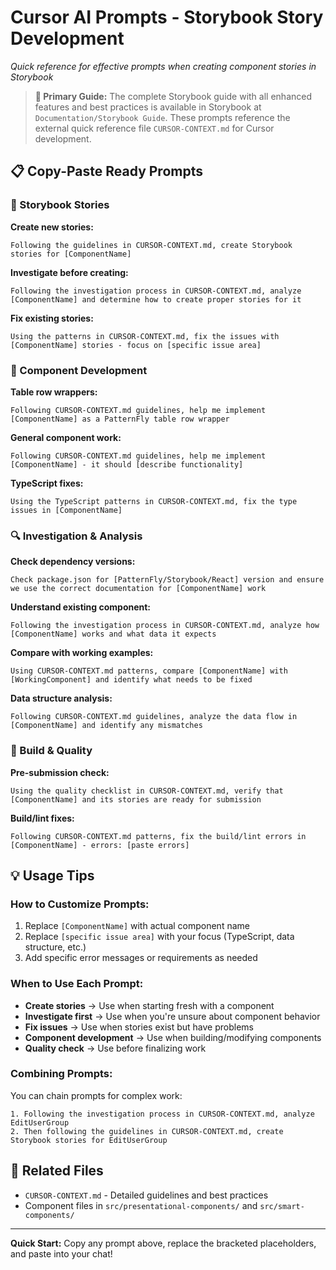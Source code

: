 # Cursor AI Prompts - Storybook Story Development

*Quick reference for effective prompts when creating component stories in Storybook*

> **📖 Primary Guide:** The complete Storybook guide with all enhanced features and best practices is available in Storybook at `Documentation/Storybook Guide`. These prompts reference the external quick reference file `CURSOR-CONTEXT.md` for Cursor development.

## **📋 Copy-Paste Ready Prompts**

### **🎨 Storybook Stories**

**Create new stories:**
```
Following the guidelines in CURSOR-CONTEXT.md, create Storybook stories for [ComponentName]
```

**Investigate before creating:**
```
Following the investigation process in CURSOR-CONTEXT.md, analyze [ComponentName] and determine how to create proper stories for it
```

**Fix existing stories:**
```
Using the patterns in CURSOR-CONTEXT.md, fix the issues with [ComponentName] stories - focus on [specific issue area]
```

### **🔧 Component Development**

**Table row wrappers:**
```
Following CURSOR-CONTEXT.md guidelines, help me implement [ComponentName] as a PatternFly table row wrapper
```

**General component work:**
```
Following CURSOR-CONTEXT.md guidelines, help me implement [ComponentName] - it should [describe functionality]
```

**TypeScript fixes:**
```
Using the TypeScript patterns in CURSOR-CONTEXT.md, fix the type issues in [ComponentName]
```

### **🔍 Investigation & Analysis**

**Check dependency versions:**
```
Check package.json for [PatternFly/Storybook/React] version and ensure we use the correct documentation for [ComponentName] work
```

**Understand existing component:**
```
Following the investigation process in CURSOR-CONTEXT.md, analyze how [ComponentName] works and what data it expects
```

**Compare with working examples:**
```
Using CURSOR-CONTEXT.md patterns, compare [ComponentName] with [WorkingComponent] and identify what needs to be fixed
```

**Data structure analysis:**
```
Following CURSOR-CONTEXT.md guidelines, analyze the data flow in [ComponentName] and identify any mismatches
```

### **🚀 Build & Quality**

**Pre-submission check:**
```
Using the quality checklist in CURSOR-CONTEXT.md, verify that [ComponentName] and its stories are ready for submission
```

**Build/lint fixes:**
```
Following CURSOR-CONTEXT.md patterns, fix the build/lint errors in [ComponentName] - errors: [paste errors]
```

## **💡 Usage Tips**

### **How to Customize Prompts:**
1. Replace `[ComponentName]` with actual component name
2. Replace `[specific issue area]` with your focus (TypeScript, data structure, etc.)
3. Add specific error messages or requirements as needed

### **When to Use Each Prompt:**
- **Create stories** → Use when starting fresh with a component
- **Investigate first** → Use when you're unsure about component behavior
- **Fix issues** → Use when stories exist but have problems
- **Component development** → Use when building/modifying components
- **Quality check** → Use before finalizing work

### **Combining Prompts:**
You can chain prompts for complex work:
```
1. Following the investigation process in CURSOR-CONTEXT.md, analyze EditUserGroup
2. Then following the guidelines in CURSOR-CONTEXT.md, create Storybook stories for EditUserGroup
```

## **🔗 Related Files**
- `CURSOR-CONTEXT.md` - Detailed guidelines and best practices
- Component files in `src/presentational-components/` and `src/smart-components/`

---

**Quick Start:** Copy any prompt above, replace the bracketed placeholders, and paste into your chat! 